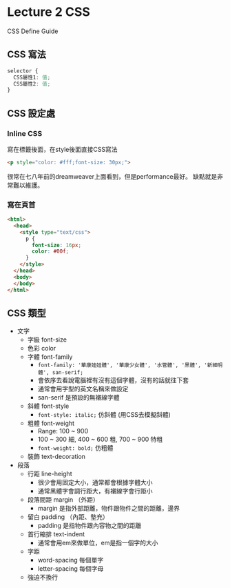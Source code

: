 # Lecture 2 CSS
CSS Define Guide
## CSS 寫法
```CSS
selector {
  CSS屬性1: 值;
  CSS屬性2: 值;
}
```

## CSS 設定處
### Inline CSS
寫在標籤後面，在style後面直接CSS寫法
```html
<p style="color: #fff;font-size: 30px;">
```
很常在七八年前的dreamweaver上面看到，但是performance最好。
缺點就是非常難以維護。

### 寫在頁首
```html
<html>
  <head>
    <style type="text/css">
      p {
        font-size: 16px;
        color: #00f;
      }
    </style>
  </head>
  <body>
  </body>
</html>
```

## CSS 類型
- 文字
  - 字級 font-size
  - 色彩 color
  - 字體 font-family
    - `font-family: '華康娃娃體', '華康少女體', '水管體', '黑體', '新細明體', san-serif;`
    - 會依序去看說電腦裡有沒有這個字體，沒有的話就往下套
    - 通常會用字型的英文名稱來做設定
    - san-serif 是預設的無襯線字體
  - 斜體 font-style
    - `font-style: italic;`  仿斜體 (用CSS去模擬斜體)
  - 粗體 font-weight
    - Range: 100 ~ 900
    - 100 ~ 300 細, 400 ~ 600 粗, 700 ~ 900 特粗
    - `font-weight: bold;` 仿粗體
  - 裝飾 text-decoration
- 段落
  - 行距 line-height
    - 很少會用固定大小，通常都會根據字體大小
    - 通常黑體字會調行距大，有襯線字會行距小
  - 段落間距 margin （外距）
    - margin 是指外部距離，物件跟物件之間的距離，邊界
  - 留白 padding （內距、墊充）
    - padding 是指物件跟內容物之間的距離
  - 首行縮排 text-indent
    - 通常會用em來做單位，em是指一個字的大小
  - 字距
    - word-spacing 每個單字
    - letter-spacing 每個字母
  - 強迫不換行
